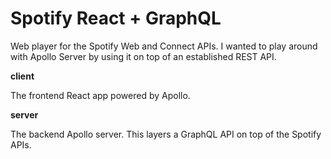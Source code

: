 # Spotify React + GraphQL

Web player for the Spotify Web and Connect APIs. I wanted to play around with
Apollo Server by using it on top of an established REST API.

**client**

The frontend React app powered by Apollo.

**server**

The backend Apollo server. This layers a GraphQL API on top of the Spotify APIs.
